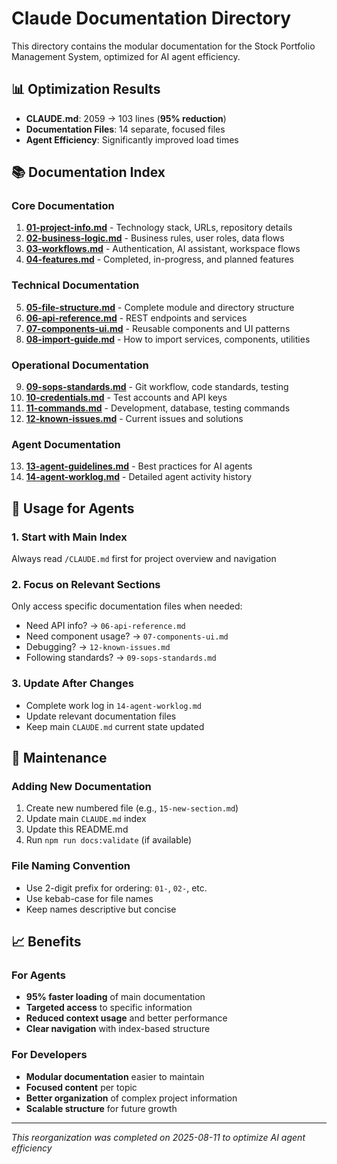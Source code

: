 # Claude Documentation Directory

This directory contains the modular documentation for the Stock Portfolio Management System, optimized for AI agent efficiency.

## 📊 Optimization Results

- **CLAUDE.md**: 2059 → 103 lines (**95% reduction**)
- **Documentation Files**: 14 separate, focused files
- **Agent Efficiency**: Significantly improved load times

## 📚 Documentation Index

### Core Documentation

1. **[01-project-info.md](./01-project-info.md)** - Technology stack, URLs, repository details
2. **[02-business-logic.md](./02-business-logic.md)** - Business rules, user roles, data flows
3. **[03-workflows.md](./03-workflows.md)** - Authentication, AI assistant, workspace flows
4. **[04-features.md](./04-features.md)** - Completed, in-progress, and planned features

### Technical Documentation

5. **[05-file-structure.md](./05-file-structure.md)** - Complete module and directory structure
6. **[06-api-reference.md](./06-api-reference.md)** - REST endpoints and services
7. **[07-components-ui.md](./07-components-ui.md)** - Reusable components and UI patterns
8. **[08-import-guide.md](./08-import-guide.md)** - How to import services, components, utilities

### Operational Documentation

9. **[09-sops-standards.md](./09-sops-standards.md)** - Git workflow, code standards, testing
10. **[10-credentials.md](./10-credentials.md)** - Test accounts and API keys
11. **[11-commands.md](./11-commands.md)** - Development, database, testing commands
12. **[12-known-issues.md](./12-known-issues.md)** - Current issues and solutions

### Agent Documentation

13. **[13-agent-guidelines.md](./13-agent-guidelines.md)** - Best practices for AI agents
14. **[14-agent-worklog.md](./14-agent-worklog.md)** - Detailed agent activity history

## 🎯 Usage for Agents

### 1. Start with Main Index

Always read `/CLAUDE.md` first for project overview and navigation

### 2. Focus on Relevant Sections

Only access specific documentation files when needed:

- Need API info? → `06-api-reference.md`
- Need component usage? → `07-components-ui.md`
- Debugging? → `12-known-issues.md`
- Following standards? → `09-sops-standards.md`

### 3. Update After Changes

- Complete work log in `14-agent-worklog.md`
- Update relevant documentation files
- Keep main `CLAUDE.md` current state updated

## 🔧 Maintenance

### Adding New Documentation

1. Create new numbered file (e.g., `15-new-section.md`)
2. Update main `CLAUDE.md` index
3. Update this README.md
4. Run `npm run docs:validate` (if available)

### File Naming Convention

- Use 2-digit prefix for ordering: `01-`, `02-`, etc.
- Use kebab-case for file names
- Keep names descriptive but concise

## 📈 Benefits

### For Agents

- **95% faster loading** of main documentation
- **Targeted access** to specific information
- **Reduced context usage** and better performance
- **Clear navigation** with index-based structure

### For Developers

- **Modular documentation** easier to maintain
- **Focused content** per topic
- **Better organization** of complex project information
- **Scalable structure** for future growth

---

_This reorganization was completed on 2025-08-11 to optimize AI agent efficiency_

